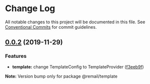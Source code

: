 # Change Log

All notable changes to this project will be documented in this file.
See [Conventional Commits](https://conventionalcommits.org) for commit guidelines.

## [0.0.2](https://github.com/XGHeaven/remail/compare/v0.0.1...v0.0.2) (2019-11-29)


### Features

* **template:** change TemplateConfig to TemplateProvider ([f3eeb9f](https://github.com/XGHeaven/remail/commit/f3eeb9fe0a26af0dcb61f92a4f7c8c1eb7380301))







**Note:** Version bump only for package @remail/template
